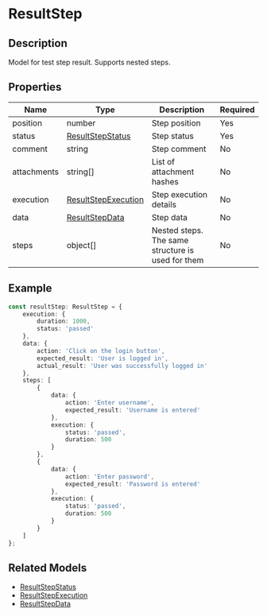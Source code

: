 # ResultStep

## Description

Model for test step result. Supports nested steps.

## Properties

| Name | Type | Description | Required |
|------|------|-------------|----------|
| position | number | Step position | Yes |
| status | [ResultStepStatus](ResultStepStatus.md) | Step status | Yes |
| comment | string | Step comment | No |
| attachments | string[] | List of attachment hashes | No |
| execution | [ResultStepExecution](ResultStepExecution.md) | Step execution details | No |
| data | [ResultStepData](ResultStepData.md) | Step data | No |
| steps | object[] | Nested steps. The same structure is used for them | No |

## Example

```typescript
const resultStep: ResultStep = {
    execution: {
        duration: 1000,
        status: 'passed'
    },
    data: {
        action: 'Click on the login button',
        expected_result: 'User is logged in',
        actual_result: 'User was successfully logged in'
    },
    steps: [
        {
            data: {
                action: 'Enter username',
                expected_result: 'Username is entered'
            },
            execution: {
                status: 'passed',
                duration: 500
            }
        },
        {
            data: {
                action: 'Enter password',
                expected_result: 'Password is entered'
            },
            execution: {
                status: 'passed',
                duration: 500
            }
        }
    ]
};
```

## Related Models

- [ResultStepStatus](ResultStepStatus.md)
- [ResultStepExecution](ResultStepExecution.md)
- [ResultStepData](ResultStepData.md)
